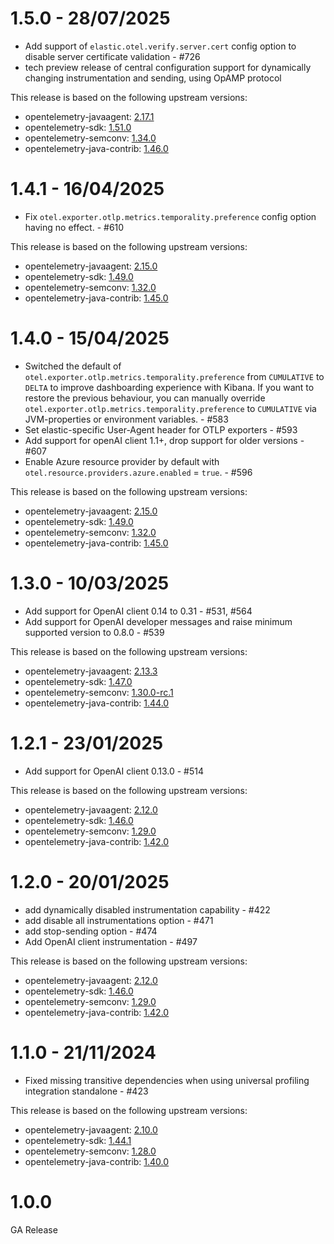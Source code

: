 # 1.5.0 - 28/07/2025
* Add support of `elastic.otel.verify.server.cert` config option to disable server certificate validation - #726
* tech preview release of central configuration support for dynamically changing instrumentation and sending, using OpAMP protocol

This release is based on the following upstream versions:

* opentelemetry-javaagent: [2.17.1](https://github.com/open-telemetry/opentelemetry-java-instrumentation/releases/tag/v2.17.1)
* opentelemetry-sdk: [1.51.0](https://github.com/open-telemetry/opentelemetry-java/releases/tag/v1.51.0)
* opentelemetry-semconv: [1.34.0](https://github.com/open-telemetry/semantic-conventions-java/releases/tag/v1.34.0)
* opentelemetry-java-contrib: [1.46.0](https://github.com/open-telemetry/opentelemetry-java-contrib/releases/tag/v1.46.0)
# 1.4.1 - 16/04/2025
* Fix `otel.exporter.otlp.metrics.temporality.preference` config option having no effect. - #610

This release is based on the following upstream versions:

* opentelemetry-javaagent: [2.15.0](https://github.com/open-telemetry/opentelemetry-java-instrumentation/releases/tag/v2.15.0)
* opentelemetry-sdk: [1.49.0](https://github.com/open-telemetry/opentelemetry-java/releases/tag/v1.49.0)
* opentelemetry-semconv: [1.32.0](https://github.com/open-telemetry/semantic-conventions-java/releases/tag/v1.32.0)
* opentelemetry-java-contrib: [1.45.0](https://github.com/open-telemetry/opentelemetry-java-contrib/releases/tag/v1.45.0)
# 1.4.0 - 15/04/2025
* Switched the default of `otel.exporter.otlp.metrics.temporality.preference` from `CUMULATIVE` to `DELTA` to improve dashboarding experience with Kibana. If you want to restore the previous behaviour, you can manually override `otel.exporter.otlp.metrics.temporality.preference` to `CUMULATIVE` via JVM-properties or environment variables. - #583
* Set elastic-specific User-Agent header for OTLP exporters - #593
* Add support for openAI client 1.1+, drop support for older versions - #607
* Enable Azure resource provider by default with `otel.resource.providers.azure.enabled` = `true`. - #596

This release is based on the following upstream versions:

* opentelemetry-javaagent: [2.15.0](https://github.com/open-telemetry/opentelemetry-java-instrumentation/releases/tag/v2.15.0)
* opentelemetry-sdk: [1.49.0](https://github.com/open-telemetry/opentelemetry-java/releases/tag/v1.49.0)
* opentelemetry-semconv: [1.32.0](https://github.com/open-telemetry/semantic-conventions-java/releases/tag/v1.32.0)
* opentelemetry-java-contrib: [1.45.0](https://github.com/open-telemetry/opentelemetry-java-contrib/releases/tag/v1.45.0)
# 1.3.0 - 10/03/2025
* Add support for OpenAI client 0.14 to 0.31 - #531, #564
* Add support for OpenAI developer messages and raise minimum supported version to 0.8.0 - #539

This release is based on the following upstream versions:

* opentelemetry-javaagent: [2.13.3](https://github.com/open-telemetry/opentelemetry-java-instrumentation/releases/tag/v2.13.3)
* opentelemetry-sdk: [1.47.0](https://github.com/open-telemetry/opentelemetry-java/releases/tag/v1.47.0)
* opentelemetry-semconv: [1.30.0-rc.1](https://github.com/open-telemetry/semantic-conventions-java/releases/tag/v1.30.0-rc.1)
* opentelemetry-java-contrib: [1.44.0](https://github.com/open-telemetry/opentelemetry-java-contrib/releases/tag/v1.44.0)
# 1.2.1 - 23/01/2025
* Add support for OpenAI client 0.13.0 - #514

This release is based on the following upstream versions:

* opentelemetry-javaagent: [2.12.0](https://github.com/open-telemetry/opentelemetry-java-instrumentation/releases/tag/v2.12.0)
* opentelemetry-sdk: [1.46.0](https://github.com/open-telemetry/opentelemetry-java/releases/tag/v1.46.0)
* opentelemetry-semconv: [1.29.0](https://github.com/open-telemetry/semantic-conventions-java/releases/tag/v1.29.0)
* opentelemetry-java-contrib: [1.42.0](https://github.com/open-telemetry/opentelemetry-java-contrib/releases/tag/v1.42.0)
# 1.2.0 - 20/01/2025
* add dynamically disabled instrumentation capability - #422
* add disable all instrumentations option - #471
* add stop-sending option - #474
* Add OpenAI client instrumentation - #497

This release is based on the following upstream versions:

* opentelemetry-javaagent: [2.12.0](https://github.com/open-telemetry/opentelemetry-java-instrumentation/releases/tag/v2.12.0)
* opentelemetry-sdk: [1.46.0](https://github.com/open-telemetry/opentelemetry-java/releases/tag/v1.46.0)
* opentelemetry-semconv: [1.29.0](https://github.com/open-telemetry/semantic-conventions-java/releases/tag/v1.29.0)
* opentelemetry-java-contrib: [1.42.0](https://github.com/open-telemetry/opentelemetry-java-contrib/releases/tag/v1.42.0)
# 1.1.0 - 21/11/2024
* Fixed missing transitive dependencies when using universal profiling integration standalone - #423

This release is based on the following upstream versions:

* opentelemetry-javaagent: [2.10.0](https://github.com/open-telemetry/opentelemetry-java-instrumentation/releases/tag/v2.10.0)
* opentelemetry-sdk: [1.44.1](https://github.com/open-telemetry/opentelemetry-java/releases/tag/v1.44.1)
* opentelemetry-semconv: [1.28.0](https://github.com/open-telemetry/semantic-conventions-java/releases/tag/v1.28.0)
* opentelemetry-java-contrib: [1.40.0](https://github.com/open-telemetry/opentelemetry-java-contrib/releases/tag/v1.40.0)
# 1.0.0
GA Release

